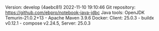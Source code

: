 Version: develop (4aebc81) 2022-11-10 19:10:46
Git repository: https://github.com/ebpro/notebook-java-jdbc
Java tools: OpenJDK Temurin-21.0.2+13 - Apache Maven 3.9.6
Docker: Client: 25.0.3  - buildx v0.12.1 - compose v2.24.5, Server: 25.0.3
